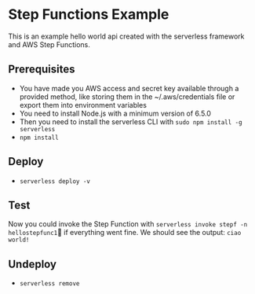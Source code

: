 # Step Functions Example
This is an example hello world api created with the serverless framework and AWS Step Functions. 


## Prerequisites 

* You have made you AWS access and secret key available through a provided method, like storing them in the ~/.aws/credentials file or export them into environment variables
* You need to install Node.js  with a minimum version of 6.5.0 
* Then you need to install the serverless CLI with `sudo npm install -g serverless` 
* `npm install`


## Deploy 

* `serverless deploy -v`


## Test 

Now you could invoke the Step Function with `serverless invoke stepf -n hellostepfunc1` if everything went fine. We should see the output: `ciao world!`


## Undeploy

* `serverless remove`